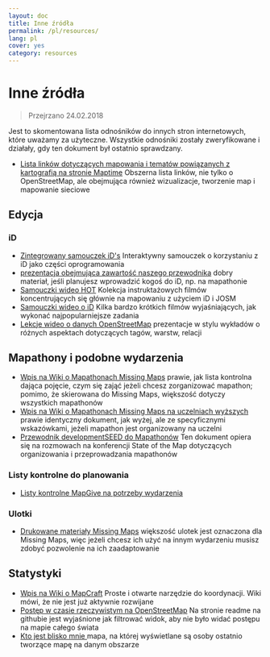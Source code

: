 ```yaml
---
layout: doc
title: Inne źródła
permalink: /pl/resources/
lang: pl
cover: yes
category: resources
---
```


# Inne źródła

> Przejrzano 24.02.2018

Jest to skomentowana lista odnośników do innych stron internetowych, które uważamy za użyteczne. Wszystkie odnośniki zostały zweryfikowane i działały, gdy ten dokument był ostatnio sprawdzany.

  * [Lista linków dotyczących mapowania i tematów powiązanych z kartografią na stronie Maptime](http://maptime.io/lessons-resources/) Obszerna lista linków, nie tylko o OpenStreetMap, ale obejmująca również wizualizacje, tworzenie map i mapowanie sieciowe


## Edycja

### iD

  * [Zintegrowany samouczek iD's](http://www.openstreetmap.org/edit?editor=id#walkthrough=true) Interaktywny samouczek o korzystaniu z iD jako części oprogramowania
  * [prezentacja obejmująca zawartość naszego przewodnika](/files/iD-editor-training.pptx) dobry materiał, jeśli planujesz wprowadzić kogoś do iD, np. na mapathonie
  * [Samouczki wideo HOT](https://www.youtube.com/playlist?list=PLb9506_-6FMHULD9iDUAh-4qpxKdVspnD) Kolekcja instruktażowych filmów koncentrujących się głównie na mapowaniu z użyciem iD i JOSM
  * [Samouczki wideo o iD](https://www.sjtdelfs.de/wordpress/?page_id=84) Kilka bardzo krótkich filmów wyjaśniających, jak wykonać najpopularniejsze zadania
  * [Lekcje wideo o danych OpenStreetMap](https://www.youtube.com/playlist?list=PLqC3rFN6pDezPK0NifkGCSMop3vcXQEEU) prezentacje w stylu wykładów o różnych aspektach dotyczących tagów, warstw, relacji

## Mapathony i podobne wydarzenia

  * [Wpis na Wiki o Mapathonach Missing Maps](http://wiki.openstreetmap.org/wiki/Missing_Maps_mapathons) prawie, jak lista kontrolna dająca pojęcie, czym się zająć jeżeli chcesz zorganizować mapathon; pomimo, że skierowana do Missing Maps, większość dotyczy wszystkich mapathonów
  * [Wpis na Wiki o Mapathonach Missing Maps na uczelniach wyższych](http://wiki.openstreetmap.org/wiki/Missing_Maps_mapathons:_for_students_and_universities) prawie identyczny dokument, jak wyżej, ale ze specyficznymi wskazówkami, jeżeli mapathon jest organizowany na uczelni
  * [Przewodnik developmentSEED do Mapathonów](https://developmentseed.org/blog/2015/06/07/organizing-mapathons/) Ten dokument opiera się na rozmowach na konferencji State of the Map dotyczących organizowania i przeprowadzania mapathonów

### Listy kontrolne do planowania

  * [Listy kontrolne MapGive na potrzeby wydarzenia](https://mapgive.state.gov/box/#resources&event-checklist)

### Ulotki 

  * [Drukowane materiały Missing Maps](https://drive.google.com/drive/folders/0BwOZ7Miy-DQdZFBGYXJ2QWljLWM) większość ulotek jest oznaczona dla Missing Maps, więc jeżeli chcesz ich użyć na innym wydarzeniu musisz zdobyć pozwolenie na ich zaadaptowanie

## Statystyki

  * [Wpis na Wiki o MapCraft](https://wiki.openstreetmap.org/wiki/MapCraft) Proste i otwarte narzędzie do koordynacji. Wiki mówi, że nie jest już aktywnie rozwijane
  * [Postęp w czasie rzeczywistym na OpenStreetMap](https://github.com/osmlab/show-me-the-way) Na stronie readme na githubie jest wyjaśnione jak filtrować widok, aby nie było widać postępu na mapie całego świata
  * [Kto jest blisko mnie ](http://resultmaps.neis-one.org/oooc) mapa, na której wyświetlane są osoby ostatnio tworzące mapę na danym obszarze
